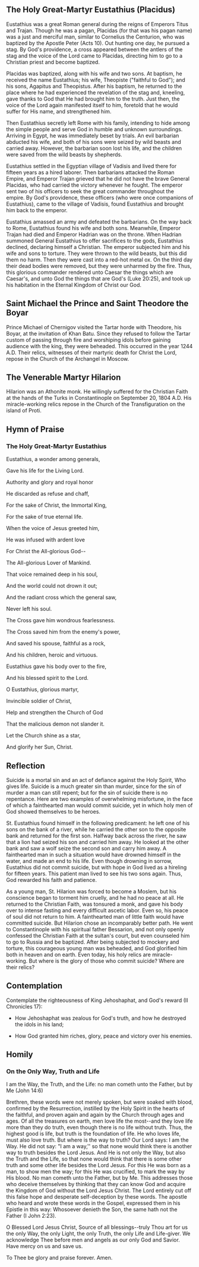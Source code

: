## The Holy Great-Martyr Eustathius (Placidus)

Eustathius was a great Roman general during the reigns of Emperors Titus and Trajan. Though he was a pagan, Placidas (for that was his pagan name) was a just and merciful man, similar to Cornelius the Centurion, who was baptized by the Apostle Peter (Acts 10). Out hunting one day, he pursued a stag. By God's providence, a cross appeared between the antlers of the stag and the voice of the Lord came to Placidas, directing him to go to a Christian priest and become baptized. 

Placidas was baptized, along with his wife and two sons. At baptism, he received the name Eustathius; his wife, Theopiste ("faithful to God"); and his sons, Agapitus and Theopistus. After his baptism, he returned to the place where he had experienced the revelation of the stag and, kneeling, gave thanks to God that He had brought him to the truth. Just then, the voice of the Lord again manifested itself to him, foretold that he would suffer for His name, and strengthened him. 

Then Eustathius secretly left Rome with his family, intending to hide among the simple people and serve God in humble and unknown surroundings. Arriving in Egypt, he was immediately beset by trials. An evil barbarian abducted his wife, and both of his sons were seized by wild beasts and carried away. However, the barbarian soon lost his life, and the children were saved from the wild beasts by shepherds. 

Eustathius settled in the Egyptian village of Vadisis and lived there for fifteen years as a hired laborer. Then barbarians attacked the Roman Empire, and Emperor Trajan grieved that he did not have the brave General Placidas, who had carried the victory whenever he fought. The emperor sent two of his officers to seek the great commander throughout the empire. By God's providence, these officers (who were once companions of Eustathius), came to the village of Vadisis, found Eustathius and brought him back to the emperor. 

Eustathius amassed an army and defeated the barbarians. On the way back to Rome, Eustathius found his wife and both sons. Meanwhile, Emperor Trajan had died and Emperor Hadrian was on the throne. When Hadrian summoned General Eustathius to offer sacrifices to the gods, Eustathius declined, declaring himself a Christian. The emperor subjected him and his wife and sons to torture. They were thrown to the wild beasts, but this did them no harm. Then they were cast into a red-hot metal ox. On the third day their dead bodies were removed, but they were unharmed by the fire. Thus, this glorious commander rendered unto Caesar the things which are Caesar's, and unto God the things that are God's (Luke 20:25), and took up his habitation in the Eternal Kingdom of Christ our God. 


## Saint Michael the Prince and Saint Theodore the Boyar

Prince Michael of Chernigov visited the Tartar horde with Theodore, his Boyar, at the invitation of Khan Batu. Since they refused to follow the Tartar custom of passing through fire and worshiping idols before gaining audience with the king, they were beheaded. This occurred in the year 1244 A.D. Their relics, witnesses of their martyric death for Christ the Lord, repose in the Church of the Archangel in Moscow.


## The Venerable Martyr Hilarion

Hilarion was an Athonite monk. He willingly suffered for the Christian Faith at the hands of the Turks in Constantinople on September 20, 1804 A.D. His miracle-working relics repose in the Church of the Transfiguration on the island of Proti.


## Hymn of Praise

### The Holy Great-Martyr Eustathius

Eustathius, a wonder among generals,

Gave his life for the Living Lord.

Authority and glory and royal honor

He discarded as refuse and chaff,

For the sake of Christ, the Immortal King,

For the sake of true eternal life.

When the voice of Jesus greeted him,

He was infused with ardent love

For Christ the All-glorious God--

The All-glorious Lover of Mankind.

That voice remained deep in his soul,

And the world could not drown it out;

And the radiant cross which the general saw,

Never left his soul.

The Cross gave him wondrous fearlessness.

The Cross saved him from the enemy's power,

And saved his spouse, faithful as a rock,

And his children, heroic and virtuous.

Eustathius gave his body over to the fire,

And his blessed spirit to the Lord.

O Eustathius, glorious martyr,

Invincible soldier of Christ,

Help and strengthen the Church of God

That the malicious demon not slander it.

Let the Church shine as a star,

And glorify her Sun, Christ.


## Reflection

Suicide is a mortal sin and an act of defiance against the Holy Spirit, Who gives life. Suicide is a much greater sin than murder, since for the sin of murder a man can still repent; but for the sin of suicide there is no repentance. Here are two examples of overwhelming misfortune, in the face of which a fainthearted man would commit suicide, yet in which holy men of God showed themselves to be heroes.

St. Eustathius found himself in the following predicament: he left one of his sons on the bank of a river, while he carried the other son to the opposite bank and returned for the first son. Halfway back across the river, he saw that a lion had seized his son and carried him away. He looked at the other bank and saw a wolf seize the second son and carry him away. A fainthearted man in such a situation would have drowned himself in the water, and made an end to his life. Even though drowning in sorrow, Eustathius did not commit suicide, but with hope in God lived as a hireling for fifteen years. This patient man lived to see his two sons again. Thus, God rewarded his faith and patience.

As a young man, St. Hilarion was forced to become a Moslem, but his conscience began to torment him cruelly, and he had no peace at all. He returned to the Christian Faith, was tonsured a monk, and gave his body over to intense fasting and every difficult ascetic labor. Even so, his peace of soul did not return to him. A fainthearted man of little faith would have committed suicide. But Hilarion chose an incomparably better path. He went to Constantinople with his spiritual father Bessarion, and not only openly confessed the Christian Faith at the sultan's court, but even counseled him to go to Russia and be baptized. After being subjected to mockery and torture, this courageous young man was beheaded, and God glorified him both in heaven and on earth. Even today, his holy relics are miracle-working. But where is the glory of those who commit suicide? Where are their relics?


## Contemplation

Contemplate the righteousness of King Jehoshaphat, and God's reward (II Chronicles 17):

- How Jehoshaphat was zealous for God's truth, and how he destroyed the idols in his land;

- How God granted him riches, glory, peace and victory over his enemies. 


## Homily

### On the Only Way, Truth and Life

I am the Way, the Truth, and the Life: no man cometh unto the Father, but by Me (John 14:6)

Brethren, these words were not merely spoken, but were soaked with blood, confirmed by the Resurrection, instilled by the Holy Spirit in the hearts of the faithful, and proven again and again by the Church through ages and ages. Of all the treasures on earth, men love life the most--and they love life more than they do truth, even though there is no life without truth. Thus, the highest good is life, but truth is the foundation of life. He who loves life, must also love truth. But where is the way to truth? Our Lord says: I am the Way. He did not say: "I am a way,'' so that none would think there is another way to truth besides the Lord Jesus. And He is not only the Way, but also the Truth and the Life, so that none would think that there is some other truth and some other life besides the Lord Jesus. For this He was born as a man, to show men the way; for this He was crucified, to mark the way by His blood. No man cometh unto the Father, but by Me. This addresses those who deceive themselves by thinking that they can know God and acquire the Kingdom of God without the Lord Jesus Christ. The Lord entirely cut off this false hope and desperate self-deception by these words. The apostle who heard and wrote these words in the Gospel, expressed them in his Epistle in this way: Whosoever denieth the Son, the same hath not the Father (I John 2:23).

O Blessed Lord Jesus Christ, Source of all blessings--truly Thou art for us the only Way, the only Light, the only Truth, the only Life and Life-giver. We acknowledge Thee before men and angels as our only God and Savior. Have mercy on us and save us.

To Thee be glory and praise forever. Amen.
